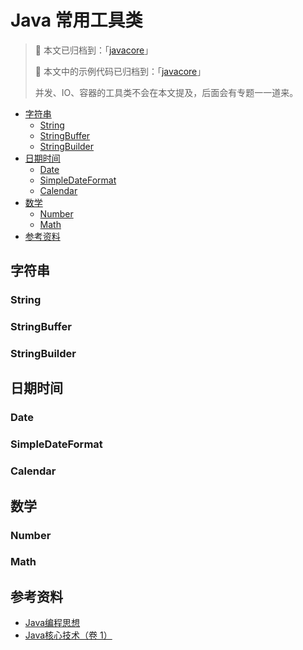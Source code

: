 # Java 常用工具类

> 📓 本文已归档到：「[javacore](https://github.com/dunwu/javacore)」
>
> 🔁 本文中的示例代码已归档到：「[javacore](https://github.com/dunwu/javacore/tree/master/codes/javacore-basics/src/main/java/io/github/dunwu/javacore/tool)」
>
> 并发、IO、容器的工具类不会在本文提及，后面会有专题一一道来。

<!-- TOC depthFrom:2 depthTo:3 -->

- [字符串](#字符串)
  - [String](#string)
  - [StringBuffer](#stringbuffer)
  - [StringBuilder](#stringbuilder)
- [日期时间](#日期时间)
  - [Date](#date)
  - [SimpleDateFormat](#simpledateformat)
  - [Calendar](#calendar)
- [数学](#数学)
  - [Number](#number)
  - [Math](#math)
- [参考资料](#参考资料)

<!-- /TOC -->

## 字符串

### String

### StringBuffer

### StringBuilder

## 日期时间

### Date

### SimpleDateFormat

### Calendar

## 数学

### Number

### Math

## 参考资料

- [Java编程思想](https://book.douban.com/subject/2130190/)
- [Java核心技术（卷 1）](https://book.douban.com/subject/3146174/)
